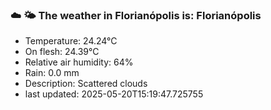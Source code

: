 ### ☁️ 🌤️  The weather in Florianópolis is: Florianópolis

- Temperature: 24.24°C
- On flesh: 24.39°C
- Relative air humidity: 64%
- Rain: 0.0 mm
- Description: Scattered clouds
- last updated: 2025-05-20T15:19:47.725755
